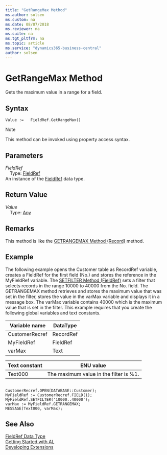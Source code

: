 ```yaml
---
title: "GetRangeMax Method"
ms.author: solsen
ms.custom: na
ms.date: 08/07/2018
ms.reviewer: na
ms.suite: na
ms.tgt_pltfrm: na
ms.topic: article
ms.service: "dynamics365-business-central"
author: solsen
---
```

[//]: # (START>DO_NOT_EDIT)
[//]: # (IMPORTANT:Do not edit any of the content between here and the END>DO_NOT_EDIT.)
[//]: # (Any modifications should be made in the .resx files in the ModernDev repo.)
# GetRangeMax Method
Gets the maximum value in a range for a field.

## Syntax
```
Value :=   FieldRef.GetRangeMax()
```
> [!NOTE]  
> This method can be invoked using property access syntax.  

## Parameters
*FieldRef*  
&emsp;Type: [FieldRef](fieldref-data-type.md)  
An instance of the [FieldRef](fieldref-data-type.md) data type.  

## Return Value
*Value*  
&emsp;Type: [Any](any-data-type.md)  
  


[//]: # (IMPORTANT: END>DO_NOT_EDIT)

## Remarks  
 This method is like the [GETRANGEMAX Method \(Record\)](devenv-GETRANGEMAX-Method-Record.md) method.  
  
## Example  
 The following example opens the Customer table as RecordRef variable, creates a FieldRef for the first field \(No.\) and stores the reference in the MyFieldRef variable. The [SETFILTER Method \(FieldRef\)](devenv-SETFILTER-Method-FieldRef.md) sets a filter that selects records in the range 10000 to 40000 from the No. field. The GETRANGEMAX method retrieves and stores the maximum value that was set in the filter, stores the value in the varMax variable and displays it in a message box. The varMax variable contains 40000 which is the maximum value that is set in the filter. This example requires that you create the following global variables and text constants.  
  
|Variable name|DataType|  
|-------------------|--------------|  
|CustomerRecref|RecordRef|  
|MyFieldRef|FieldRef|  
|varMax|Text|  
  
|Text constant|ENU value|  
|-------------------|---------------|  
|Text000|The maximum value in the filter is %1.|  
  
```  
  
CustomerRecref.OPEN(DATABASE::Customer);  
MyFieldRef := CustomerRecref.FIELD(1);  
MyFieldRef.SETFILTER('10000..40000');  
varMax := MyFieldRef.GETRANGEMAX;  
MESSAGE(Text000, varMax);  
```  
  

## See Also
[FieldRef Data Type](fieldref-data-type.md)  
[Getting Started with AL](../devenv-get-started.md)  
[Developing Extensions](../devenv-dev-overview.md)